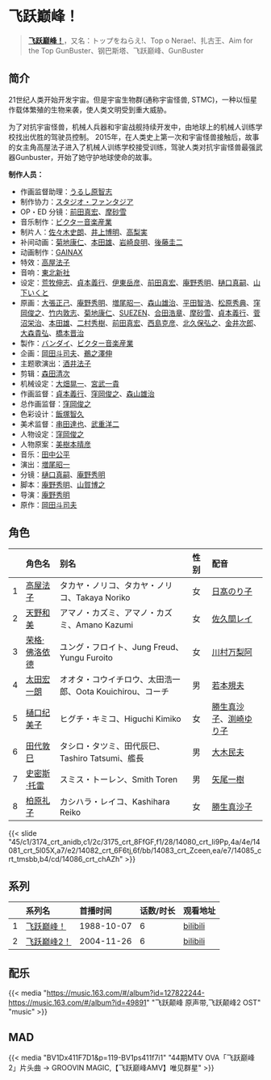# 飞跃巅峰！


> <u>**[飞跃巅峰！](https://bgm.tv/subject/769)**</u>，又名：トップをねらえ!、Top o Nerae!、扎古王、Aim for the Top GunBuster、钢巴斯塔、飞跃巅峰、GunBuster

## 简介

21世纪人类开始开发宇宙。但是宇宙生物群(通称宇宙怪兽, STMC)，一种以恒星作载体繁殖的生物来袭，使人类文明受到重大威胁。

为了对抗宇宙怪兽，机械人兵器和宇宙战舰持续开发中，由地球上的机械人训练学校找出优胜的驾驶员控制。
2015年，在人类史上第一次和宇宙怪兽接触后，故事的女主角高屋法子进入了机械人训练学校接受训练，驾驶人类对抗宇宙怪兽最强武器Gunbuster，开始了她守护地球使命的故事。

**制作人员：**
- 作画监督助理：[うるし原智志](https://bgm.tv/person/2104)
- 制作协力：[スタジオ・ファンタジア](https://bgm.tv/person/711)
- OP・ED 分镜：[前田真宏](https://bgm.tv/person/1105)、[摩砂雪](https://bgm.tv/person/254)
- 音乐制作：[ビクター音楽産業](https://bgm.tv/person/567)
- 制片人：[佐々木史朗](https://bgm.tv/person/79)、[井上博明](https://bgm.tv/person/12224)、[高梨実](https://bgm.tv/person/61568)
- 补间动画：[菊地康仁](https://bgm.tv/person/595)、[本田雄](https://bgm.tv/person/1383)、[岩崎良明](https://bgm.tv/person/150)、[後藤圭二](https://bgm.tv/person/305)
- 动画制作：[GAINAX](https://bgm.tv/person/93)
- 特效：[高屋法子](https://bgm.tv/person/33204)
- 音响：[東北新社](https://bgm.tv/person/1285)
- 设定：[荒牧伸志](https://bgm.tv/person/799)、[貞本義行](https://bgm.tv/person/96)、[伊東岳彦](https://bgm.tv/person/521)、[前田真宏](https://bgm.tv/person/1105)、[庵野秀明](https://bgm.tv/person/94)、[樋口真嗣](https://bgm.tv/person/2150)、[山下いくと](https://bgm.tv/person/2753)
- 原画：[大張正己](https://bgm.tv/person/257)、[庵野秀明](https://bgm.tv/person/94)、[増尾昭一](https://bgm.tv/person/2366)、[森山雄治](https://bgm.tv/person/80)、[平田智浩](https://bgm.tv/person/68)、[松原秀典](https://bgm.tv/person/126)、[窪岡俊之](https://bgm.tv/person/566)、[竹内敦志](https://bgm.tv/person/2373)、[菊地康仁](https://bgm.tv/person/595)、[SUEZEN](https://bgm.tv/person/3697)、[合田浩章](https://bgm.tv/person/54)、[摩砂雪](https://bgm.tv/person/254)、[貞本義行](https://bgm.tv/person/96)、[菅沼栄治](https://bgm.tv/person/948)、[本田雄](https://bgm.tv/person/1383)、[二村秀樹](https://bgm.tv/person/1309)、[前田真宏](https://bgm.tv/person/1105)、[西島克彦](https://bgm.tv/person/712)、[北久保弘之](https://bgm.tv/person/814)、[金井次郎](https://bgm.tv/person/11392)、[大森貴弘](https://bgm.tv/person/654)、[橋本晋治](https://bgm.tv/person/11390)
- 製作：[バンダイ](https://bgm.tv/person/18776)、[ビクター音楽産業](https://bgm.tv/person/567)
- 企画：[岡田斗司夫](https://bgm.tv/person/565)、[鵜之澤伸](https://bgm.tv/person/1588)
- 主题歌演出：[酒井法子](https://bgm.tv/person/7072)
- 剪辑：[森田清次](https://bgm.tv/person/24940)
- 机械设定：[大畑晃一](https://bgm.tv/person/762)、[宮武一貴](https://bgm.tv/person/255)
- 作画监督：[貞本義行](https://bgm.tv/person/96)、[窪岡俊之](https://bgm.tv/person/566)、[森山雄治](https://bgm.tv/person/80)
- 总作画监督：[窪岡俊之](https://bgm.tv/person/566)
- 色彩设计：[飯塚智久](https://bgm.tv/person/866)
- 美术监督：[串田達也](https://bgm.tv/person/11362)、[武重洋二](https://bgm.tv/person/11682)
- 人物设定：[窪岡俊之](https://bgm.tv/person/566)
- 人物原案：[美樹本晴彦](https://bgm.tv/person/300)
- 音乐：[田中公平](https://bgm.tv/person/32)
- 演出：[増尾昭一](https://bgm.tv/person/2366)
- 分镜：[樋口真嗣](https://bgm.tv/person/2150)、[庵野秀明](https://bgm.tv/person/94)
- 脚本：[庵野秀明](https://bgm.tv/person/94)、[山賀博之](https://bgm.tv/person/261)
- 导演：[庵野秀明](https://bgm.tv/person/94)
- 原作：[岡田斗司夫](https://bgm.tv/person/565)

## 角色

|     |   角色名   |   别名  | 性别 |  配音  |
|:--- |:------  |:----      |:---  |:--   |
| 1 | [高屋法子](https://bgm.tv/character/3174) | タカヤ・ノリコ、タカヤ・ノリコ、Takaya Noriko | 女 | [日髙のり子](https://bgm.tv/person/4024) |
| 2 | [天野和美](https://bgm.tv/character/3175) | アマノ・カズミ、アマノ・カズミ、Amano Kazumi | 女 | [佐久間レイ](https://bgm.tv/person/3885) |
| 3 | [荣格·佛洛依德](https://bgm.tv/character/14080) | ユング・フロイト、Jung Freud、Yungu Furoito | 女 | [川村万梨阿](https://bgm.tv/person/4186) |
| 4 | [太田宏一朗](https://bgm.tv/character/14081) | オオタ・コウイチロウ、太田浩一郎、Oota Kouichirou、コーチ | 男 | [若本規夫](https://bgm.tv/person/3920) |
| 5 | [樋口纪美子](https://bgm.tv/character/14082) | ヒグチ・キミコ、Higuchi Kimiko | 女 | [勝生真沙子](https://bgm.tv/person/3926)、[渕崎ゆり子](https://bgm.tv/person/3949) |
| 6 | [田代敦巳](https://bgm.tv/character/14083) | タシロ・タツミ、田代辰巳、Tashiro Tatsumi、艦長 | 男 | [大木民夫](https://bgm.tv/person/4050) |
| 7 | [史密斯·托雷](https://bgm.tv/character/14085) | スミス・トーレン、Smith Toren | 男 | [矢尾一樹](https://bgm.tv/person/4085) |
| 8 | [柏原礼子](https://bgm.tv/character/14086) | カシハラ・レイコ、Kashihara Reiko | 女 | [勝生真沙子](https://bgm.tv/person/3926) |

{{< slide "45/c1/3174_crt_anidb,c1/2c/3175_crt_8FfGF,f1/28/14080_crt_Ii9Pp,4a/4e/14081_crt_5l05X,a7/e2/14082_crt_6F6tj,6f/bb/14083_crt_Zceen,ea/e7/14085_crt_tmsbb,b4/cd/14086_crt_chAZh" >}}

## 系列

|     |   系列名   |   首播时间  | 话数/时长  | 观看地址 |
|:---  |:------    |:----      |:---       |:---  |
| 1 |[飞跃巅峰！](https://bgm.tv/subject/769)| 1988-10-07 | 6 | [bilibili](https://www.bilibili.com/video/BV1ab411a7us)  |
| 2 |[飞跃巅峰2！](https://bgm.tv/subject/768)| 2004-11-26 | 6 | [bilibili](https://www.bilibili.com/video/BV1kW411p7Xh)  |

## 配乐

{{< media "https://music.163.com/#/album?id=127822244-https://music.163.com/#/album?id=49891"
"飞跃颠峰 原声带,飞跃颠峰2 OST" 
"music" >}}
## MAD

{{< media  "BV1Dx411F7D1&p=119-BV1ps411f7i1"
"44期MTV OVA「飞跃巅峰2」片头曲 → GROOVIN MAGIC,【飞跃巅峰AMV】唯见群星"  >}}
